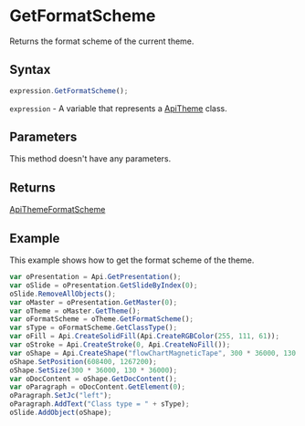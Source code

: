 # GetFormatScheme

Returns the format scheme of the current theme.

## Syntax

```javascript
expression.GetFormatScheme();
```

`expression` - A variable that represents a [ApiTheme](../ApiTheme.md) class.

## Parameters

This method doesn't have any parameters.

## Returns

[ApiThemeFormatScheme](../../ApiThemeFormatScheme/ApiThemeFormatScheme.md)

## Example

This example shows how to get the format scheme of the theme.

```javascript
var oPresentation = Api.GetPresentation();
var oSlide = oPresentation.GetSlideByIndex(0);
oSlide.RemoveAllObjects();
var oMaster = oPresentation.GetMaster(0);
var oTheme = oMaster.GetTheme();
var oFormatScheme = oTheme.GetFormatScheme();
var sType = oFormatScheme.GetClassType();
var oFill = Api.CreateSolidFill(Api.CreateRGBColor(255, 111, 61));
var oStroke = Api.CreateStroke(0, Api.CreateNoFill());
var oShape = Api.CreateShape("flowChartMagneticTape", 300 * 36000, 130 * 36000, oFill, oStroke);
oShape.SetPosition(608400, 1267200);
oShape.SetSize(300 * 36000, 130 * 36000);
var oDocContent = oShape.GetDocContent();
var oParagraph = oDocContent.GetElement(0);
oParagraph.SetJc("left");
oParagraph.AddText("Class type = " + sType);
oSlide.AddObject(oShape);
```
